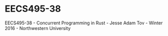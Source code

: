 # EECS495-38
EECS495-38 - Concurrent Programming in Rust - Jesse Adam Tov - Winter 2016 - Northwestern University
